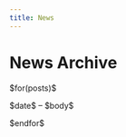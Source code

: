 ```yaml
---
title: News
---
```


# News Archive

\$for(posts)\$
	<p class="news"><span class="date">\$date\$</span> &ndash; \$body\$</p>
\$endfor\$

